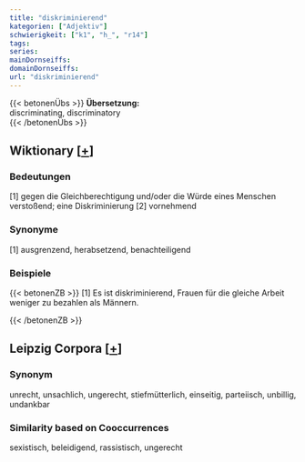 ```yaml
---
title: "diskriminierend"
kategorien: ["Adjektiv"]
schwierigkeit: ["k1", "h_", "r14"]
tags:
series:
mainDornseiffs:
domainDornseiffs:
url: "diskriminierend"
---
```


{{< betonenÜbs >}}
**Übersetzung:**  
discriminating, discriminatory  
{{< /betonenÜbs >}}

## Wiktionary [[+](https://de.wiktionary.org/wiki/diskriminierend)]

### Bedeutungen
[1] gegen die Gleichberechtigung und/oder die Würde eines Menschen verstoßend; eine Diskriminierung [2] vornehmend  

### Synonyme
[1] ausgrenzend, herabsetzend, benachteiligend  

### Beispiele
{{< betonenZB >}}
[1] Es ist diskriminierend, Frauen für die gleiche Arbeit weniger zu bezahlen als Männern.  

{{< /betonenZB >}}

## Leipzig Corpora [[+](https://corpora.uni-leipzig.de/en/res?word=diskriminierend&corpusId=deu_newscrawl-public_2018)]


### Synonym
unrecht, unsachlich, ungerecht, stiefmütterlich, einseitig, parteiisch, unbillig, undankbar


### Similarity based on Cooccurrences
sexistisch, beleidigend, rassistisch, ungerecht


